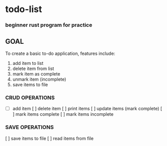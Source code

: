 # todo-list
### beginner rust program for practice

## GOAL
To create a basic to-do application, features include:
  1. add item to list
  2. delete item from list
  3. mark item as complete
  4. unmark item (incomplete)
  5. save items to file

### CRUD OPERATIONS
* [ ]  add item
[ ]  delete item
[ ]  print items
[ ]  update items (mark complete)
  [ ] mark items complete
  [ ] mark items incomplete

### SAVE OPERATIONS
[ ] save items to file
[ ] read items from file
